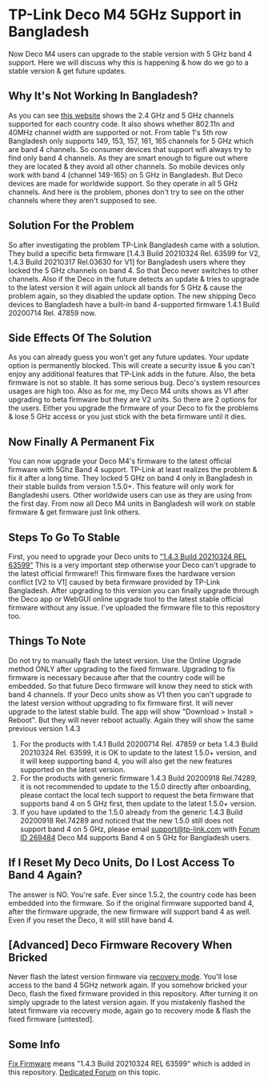 # TP-Link Deco M4 5GHz Support in Bangladesh
Now Deco M4 users can upgrade to the stable version with 5 GHz band 4 support. Here we will discuss why this is happening & how do we go to a stable version & get future updates.

## Why It's Not Working In Bangladesh?
As you can see [this website](https://www.juniper.net/documentation/en_US/release-independent/junos/topics/reference/specifications/access-point-ax411-country-channel-support.html) shows the 2.4 GHz and 5 GHz channels supported for each country code. It also shows whether 802.11n and 40MHz channel width are supported or not. From table 1's 5th row Bangladesh only supports 149, 153, 157, 161, 165 channels for 5 GHz which are band 4 channels. So consumer devices that support wifi always try to find only band 4 channels. As they are smart enough to figure out where they are located & they avoid all other channels. So mobile devices only work with band 4 (channel 149-165) on 5 GHz in Bangladesh. But Deco devices are made for worldwide support. So they operate in all 5 GHz channels. And here is the problem, phones don't try to see on the other channels where they aren't supposed to see.

## Solution For the Problem
So after investigating the problem TP-Link Bangladesh came with a solution. They build a specific beta firmware [1.4.3 Build 20210324 Rel. 63599 for V2, 1.4.3 Build 20210317 Rel.03630 for V1] for Bangladesh users where they locked the 5 GHz channels on band 4. So that Deco never switches to other channels. Also if the Deco in the future detects an update & tries to upgrade to the latest version it will again unlock all bands for 5 GHz & cause the problem again, so they disabled the update option. The new shipping Deco devices to Bangladesh have a built-in band 4-supported firmware 1.4.1 Build 20200714 Rel. 47859 now.

## Side Effects Of The Solution
As you can already guess you won't get any future updates. Your update option is permanently blocked. This will create a security issue & you can't enjoy any additional features that TP-Link adds in the future. Also, the beta firmware is not so stable. It has some serious bug. Deco's system resources usages are high too. Also as for me, my Deco M4 units shows as V1 after upgrading to beta firmware but they are V2 units. So there are 2 options for the users. Either you upgrade the firmware of your Deco to fix the problems & lose 5 GHz access or you just stick with the beta firmware until it dies.

## Now Finally A Permanent Fix
You can now upgrade your Deco M4's firmware to the latest official firmware with 5Ghz Band 4 support. TP-Link at least realizes the problem & fix it after a long time. They locked 5 GHz on band 4 only in Bangladesh in their stable builds from version 1.5.0+. This feature will only work for Bangladeshi users. Other worldwide users can use as they are using from the first day. From now all Deco M4 units in Bangladesh will work on stable firmware & get firmware just link others.

## Steps To Go To Stable
First, you need to upgrade your Deco units to ["1.4.3 Build 20210324 REL 63599"](https://cutt.ly/DecoM4FixFirmware) This is a very important step otherwise your Deco can't upgrade to the latest official firmware!! This firmware fixes the hardware version conflict [V2 to V1] caused by beta firmware provided by TP-Link Bangladesh. After upgrading to this version you can finally upgrade through the Deco app or WebGUI online upgrade tool to the latest stable official firmware without any issue. I've uploaded the firmware file to this repository too.

## Things To Note
Do not try to manually flash the latest version. Use the Online Upgrade method ONLY after upgrading to the fixed firmware. Upgrading to fix firmware is necessary because after that the country code will be embedded. So that future Deco firmware will know they need to stick with band 4 channels. If your Deco units show as V1 then you can't upgrade to the latest version without upgrading to fix firmware first. It will never upgrade to the latest stable build. The app will show "Download > Install > Reboot". But they will never reboot actually. Again they will show the same previous version 1.4.3
1. For the products with 1.4.1 Build 20200714 Rel. 47859 or beta 1.4.3 Build 20210324 Rel. 63599, it is OK to update to the latest 1.5.0+ version, and it will keep supporting band 4, you will also get the new features supported on the latest version.
2. For the products with generic firmware 1.4.3 Build 20200918 Rel.74289, it is not recommended to update to the 1.5.0 directly after onboarding, please contact the local tech support to request the beta firmware that supports band 4 on 5 GHz first, then update to the latest 1.5.0+ version.
3. If you have updated to the 1.5.0 already from the generic 1.4.3 Build 20200918 Rel.74289 and noticed that the new 1.5.0 still does not support band 4 on 5 GHz, please email support@tp-link.com with [Forum ID 269484](https://community.tp-link.com/en/home/forum/topic/269484?page=1) Deco M4 supports Band 4 on 5 GHz for Bangladesh users.

## If I Reset My Deco Units, Do I Lost Access To Band 4 Again?
The answer is NO. You're safe. Ever since 1.5.2, the country code has been embedded into the firmware. So if the original firmware supported band 4, after the firmware upgrade, the new firmware will support band 4 as well. Even if you reset the Deco, it will still have band 4.

## [Advanced] Deco Firmware Recovery When Bricked
Never flash the latest version firmware via [recovery mode](https://www.tp-link.com/us/support/faq/2958/). You'll lose access to the band 4 5GHz network again. If you somehow bricked your Deco, flash the fixed firmware provided in this repository. After turning it on simply upgrade to the latest version again. If you mistakenly flashed the latest firmware via recovery mode, again go to recovery mode & flash the fixed firmware [untested].

## Some Info
[Fix Firmware](https://cutt.ly/DecoM4FixFirmware) means "1.4.3 Build 20210324 REL 63599" which is added in this repository.
[Dedicated Forum](https://community.tp-link.com/en/home/forum/topic/269484?page=1) on this topic.
